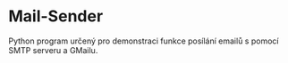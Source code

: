 # Mail-Sender
Python program určený pro demonstraci funkce posílání emailů s pomocí SMTP serveru a GMailu.
